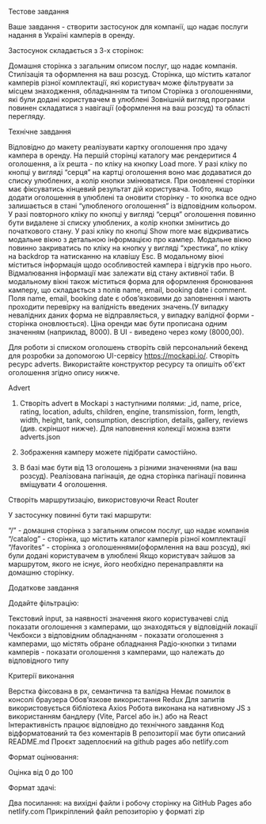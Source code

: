 Тестове завдання

Ваше завдання - створити застосунок для компанії, що надає послуги надання в
Україні камперів в оренду.

Застосунок складається з 3-х сторінок:

Домашня сторінка з загальним описом послуг, що надає компанія. Стилізація та
оформлення на ваш розсуд. Сторінка, що містить каталог камперів різної
комплектації, які користувач може фільтрувати за місцем знаходження, обладнанням
та типом Сторінка з оголошеннями, які були додані користувачем в улюблені
Зовнішній вигляд програми повинен складатися з навігації (оформлення на ваш
розсуд) та області перегляду.

Технічне завдання

Відповідно до макету реалізувати картку оголошення про здачу кампера в оренду.
На першій сторінці каталогу має рендеритися 4 оголошення, а їх решта - по кліку
на кнопку Load more. У разі кліку по кнопці у вигляді “серця” на картці
оголошення воно має додаватися до списку улюблених, а колір кнопки змінюватися.
При оновленні сторінки має фіксуватись кінцевий результат дій користувача.
Тобто, якщо додати оголошення в улюблені та оновити сторінку - то кнопка все
одно залишається в стані “улюбленого оголошення” із відповідним кольором. У разі
повторного кліку по кнопці у вигляді “серця” оголошення повинно бути видалене зі
списку улюблених, а колір кнопки змінитись до початкового стану. У разі кліку по
кнопці Show more має відкриватись модальне вікно з детальною інформацією про
кампер. Модальне вікно повинно закриватись по кліку на кнопку у вигляді
“хрестика”, по кліку на backdrop та натисканню на клавішу Esc. В модальному
вікні міститься інформація щодо особливостей кампера і відгуків про нього.
Відмалювання інформації має залежати від стану активної таби. В модальному вікні
також міститься форма для оформлення бронювання камперу, що складається з полів
name, email, booking date і comment. Поля name, email, booking date є
обовʼязковими до заповнення і мають проходити перевірку на валідність введених
значень.(У випадку невалідних даних форма не відправляється, у випадку валідної
форми - сторінка оновлюється). Ціна оренди має бути прописана одним значенням
(наприклад, 8000). В UI - виведено через кому (8000,00).

Для роботи зі списком оголошень створiть свій персональний бекенд для розробки
за допомогою UI-сервісу https://mockapi.io/. Створiть ресурс adverts.
Використайте конструктор ресурсу та опишiть об'єкт оголошення згiдно опису
нижче.


Advert

1. Створіть advert в Mockapi з наступними полями: \_id, name, price, rating,
   location, adults, children, engine, transmission, form, length, width,
   height, tank, consumption, description, details, gallery, reviews (див.
   скріншот нижче). Для наповнення колекції можна взяти adverts.json

2. Зображення камперу можете підібрати самостійно.

3. В базі має бути від 13 оголошень з різними значеннями (на ваш розсуд).
   Реалізована пагінація, де одна сторінка пагінації повинна вміщувати 4
   оголошення.

Створiть маршрутизацію, використовуючи React Router

У застосунку повинні бути такі маршрути:

“/” - домашня сторінка з загальним описом послуг, що надає компанія “/catalog” -
сторінка, що містить каталог камперів різної комплектації “/favorites” -
сторінка з оголошеннями(оформлення на ваш розсуд), які були додані користувачем
в улюблені Якщо користувач зайшов за маршрутом, якого не існує, його необхідно
перенаправляти на домашню сторінку.

Додаткове завдання

Додайте фільтрацію:

Текстовий input, за наявності значення якого користувачеві слід показати
оголошення з камперами, що знаходяться у відповідній локації Чекбокси з
відповідним обладнанням - показати оголошення з камперами, що містять обране
обладнання Радіо-кнопки з типами камперів - показати оголошення з камперами, що
належать до відповідного типу

Критерії виконання

Верстка фіксована в рх, семантична та валідна Немає помилок в консолі браузера
Обов’язкове використання Redux Для запитів використовується бібліотека Axios
Робота виконана на нативному JS з використанням бандлеру (Vite, Parcel або ін.)
або на React Інтерактивність працює відповідно до технічного завдання Код
відформатований та без коментарів В репозиторії має бути описаний README.md
Проєкт задеплоєний на github pages або netlify.com

Формат оцінювання:

Оцінка від 0 до 100

Формат здачi:

Два посилання: на вихідні файли і робочу сторінку на GitHub Pages або
netlify.com Прикрiплений файл репозиторію у форматi zip
